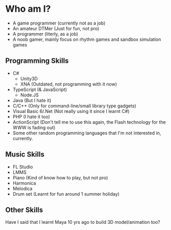 # Who am I?
- A game programmer (currently not as a job)
- An amateur DTMer (Just for fun, not pro)
- A programmer (literly, as a job)
- A noob gamer, mainly focus on rhythm games and sandbox simulation games

## Programming Skills
- C#
  - Unity3D
  - XNA (Outdated, not programming with it now)
- TypeScript (& JavaScript)
  - Node.JS
- Java (But I hate it)
- C/C++ (Only for command-line/small library type gadgets)
- Visual Basic 6/.Net (Not really using it since I learnt C#)
- PHP (I hate it too)
- ActionScript (Don't tell me to use this again, the Flash technology for the WWW is fading out)
- Some other random programming languages that I'm not interested in, currently.

## Music Skills
- FL Studio
- LMMS
- Piano (Kind of know how to play, but not pro)
- Harmonica
- Melodica
- Drum set (Learnt for fun around 1 summer holiday)

## Other Skills
Have I said that I learnt Maya 10 yrs ago to build 3D model/animation too?
